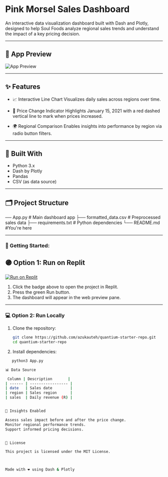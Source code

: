 #  Pink Morsel Sales Dashboard

An interactive data visualization dashboard built with Dash and Plotly, designed to help Soul Foods analyze regional sales trends and understand the impact of a key pricing decision.

---

## 📸 App Preview

![App Preview](https://i.imgur.com/P0lwKoa.png)

---

## ✨ Features

- 📈 Interactive Line Chart
  Visualizes daily sales across regions over time.

- 🔺 Price Change Indicator
  Highlights January 15, 2021 with a red dashed vertical line to mark when prices increased.

- 🌍 Regional Comparison
  Enables insights into performance by region via radio button filters.

---

## 🧰 Built With

- Python 3.x  
- Dash by Plotly  
- Pandas  
- CSV (as data source)

---

## 🗂️ Project Structure

── App.py # Main dashboard app
├── formatted_data.csv # Preprocessed sales data
├── requirements.txt # Python dependencies
└── README.md  #You're here


---

### 🚀 Getting Started:

## 🟣 Option 1: Run on Replit

[![Run on Replit](https://replit.com/badge/github/azukauteh/quantium-starter-repo)](https://replit.com/@azukauteh/quantium-starter-repo)

1. Click the badge above to open the project in Replit.  
2. Press the green Run button.  
3. The dashboard will appear in the web preview pane.

---

### 💻 Option 2: Run Locally

1. Clone the repository:
   ```bash
   git clone https://github.com/azukauteh/quantium-starter-repo.git
   cd quantium-starter-repo

2. Install dependencies:
```bash
   python3 App.py

📊 Data Source

 Column | Description       |
| ------ | ----------------- |
| date   | Sales date        |
| region | Sales region      |
| sales  | Daily revenue (R) |


🧠 Insights Enabled

Assess sales impact before and after the price change.
Monitor regional performance trends.
Support informed pricing decisions.


📜 License

This project is licensed under the MIT License.



Made with ❤️ using Dash & Plotly

